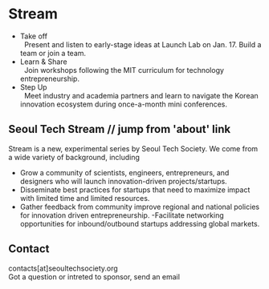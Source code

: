 Stream
====================

- Take off  
&nbsp;&nbsp;Present and listen to early-stage ideas at Launch Lab on Jan. 17. Build a team or join a team. 
- Learn & Share  
&nbsp;&nbsp;Join workshops following the MIT curriculum for technology entrepreneurship. 
- Step Up  
&nbsp;&nbsp;Meet industry and academia partners and learn to navigate the Korean innovation ecosystem during once-a-month mini conferences.

## Seoul Tech Stream // jump from 'about' link
Stream is a new, experimental series by Seoul Tech Society. We come from a wide variety of background, including   
- Grow a community of scientists, engineers, entrepreneurs, and designers who will launch innovation-driven projects/startups.  
- Disseminate best practices for startups that need to maximize impact with limited time and limited resources.
- Gather feedback from community improve regional and national policies for innovation driven entrepreneurship.
-Facilitate networking opportunities for inbound/outbound startups addressing global markets.

## Contact
contacts[at]seoultechsociety.org  
Got a question or intreted to sponsor, send an email
